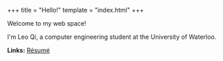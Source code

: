 +++
title = "Hello!"
template = "index.html"
+++

Welcome to my web space!

I'm Leo Qi, a computer engineering student at the University of Waterloo.

**Links:** [Résumé](/resume.pdf) 

